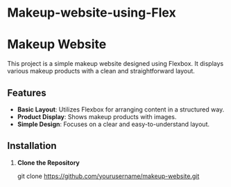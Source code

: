 # Makeup-website-using-Flex
# Makeup Website

This project is a simple makeup website designed using Flexbox. It displays various makeup products with a clean and straightforward layout.

## Features

- **Basic Layout**: Utilizes Flexbox for arranging content in a structured way.
- **Product Display**: Shows makeup products with images.
- **Simple Design**: Focuses on a clear and easy-to-understand layout.

## Installation

1. **Clone the Repository**
   
   git clone https://github.com/yourusername/makeup-website.git


